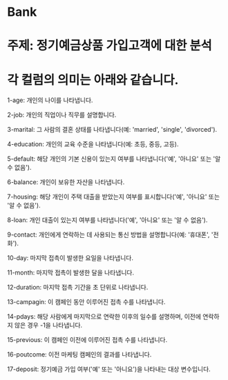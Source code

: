 # Bank
# 주제: 정기예금상품 가입고객에 대한 분석
# 각 컬럼의 의미는 아래와 같습니다.

1-age: 개인의 나이를 나타냅니다.

2-job: 개인의 직업이나 직무를 설명합니다.

3-marital: 그 사람의 결혼 상태를 나타냅니다(예: 'married', 'single', 'divorced').

4-education: 개인의 교육 수준을 나타냅니다(예: 초등, 중등, 고등).

5-default: 해당 개인의 기본 신용이 있는지 여부를 나타냅니다('예', '아니요' 또는 '알 수 없음').

6-balance: 개인이 보유한 자산을 나타냅니다.

7-housing: 해당 개인이 주택 대출을 받았는지 여부를 표시합니다('예', '아니요' 또는 '알 수 없음').

8-loan: 개인 대출이 있는지 여부를 나타냅니다('예', '아니요' 또는 '알 수 없음').

9-contact: 개인에게 연락하는 데 사용되는 통신 방법을 설명합니다(예: '휴대폰', '전화').

10-day: 마지막 접촉이 발생한 요일을 나타냅니다.

11-month: 마지막 접촉이 발생한 달을 나타냅니다.

12-duration: 마지막 접촉 기간을 초 단위로 나타냅니다.

13-campagin: 이 캠페인 동안 이루어진 접촉 수를 나타냅니다.

14-pdays: 해당 사람에게 마지막으로 연락한 이후의 일수를 설명하며, 이전에 연락하지 않은 경우 -1을 나타냅니다.

15-previous: 이 캠페인 이전에 이루어진 접촉 수를 나타냅니다.

16-poutcome: 이전 마케팅 캠페인의 결과를 나타냅니다.

17-deposit: 정기예금 가입 여부('예' 또는 '아니요')을 나타내는 대상 변수입니다.
